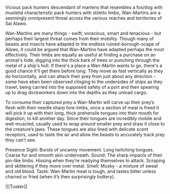 Vicious pack hunters descendant of martens that resembles a fox/dog with mustelid characteristic pack hunters with stiletto limbs, Wan-Martins are a seemingly omnipresent threat across the various reaches and territories of Sai Alawo.

Wan-Martins are many things - swift, voracious, smart and tenacious - but perhaps their largest threat comes from their mobility. Though many of beasts and insects have adapted to the endless ruined-borough-scape of Alawo, it could be argued that Wan-Martins have adapted perhaps the most effectively. Their limbs are equally as useful at finding a purchase on an animal's hide, digging into the thick bark of trees or punching through the metal of a ship's hull. If there's a place a Wan-Martin wants to go, there's a good chance it'll get there before long. They move as fast vertically as they do horizontally, and can attack their prey from just about any direction - some have eben been observed clinging to the undersides of ships as they travel, being carried into the supposed safety of a port and then spearing up to drag dockworkers down into the depths as they unload cargo.

To consume their captured prey a Wan-Martin will carve up their prey’s flesh with their needle sharp fore-limbs, once a section of meat is freed it will pick it up with their long, thick prehensile tongues into their mouth for digestion, to kill another day. Since their tongues are incredibly mobile and well-muscled, usually used to wrap around smaller prey and draw it close to the creature’s jaws. These tongues are also lined with delicate scent receptors, used to taste the air and allow the beasts to accurately track prey they can’t see.

Presence 
Sight: Bursts of uncanny movement. Long twitching tongues. Coarse fur and smooth skin underneath. 
Sound: The sharp impacts of their pin-like limbs. Hissing when they’re readying themselves to attack. Scraping and skittering if they move over metal. 
Smell: Musky - a mixture of sweat and old blood. 
Taste: Wan-Martin meat is tough, and tastes bitter unless charred or fried (when it’s then surprisingly buttery).

![[Tusker]]